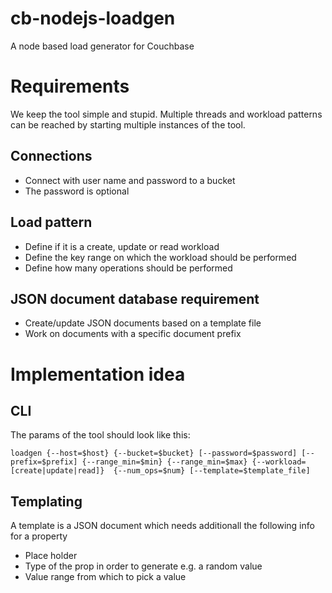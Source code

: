 # cb-nodejs-loadgen
A node based load generator for Couchbase


# Requirements

We keep the tool simple and stupid. Multiple threads and workload patterns can be reached by starting multiple instances of the tool.

## Connections
* Connect with user name and password to a bucket
* The password is optional

## Load pattern
* Define if it is a create, update or read workload
* Define the key range on which the workload should be performed
* Define how many operations should be performed

## JSON document database requirement
* Create/update JSON documents based on a template file
* Work on documents with a specific document prefix

# Implementation idea

## CLI 

The params of the tool should look like this:

```
loadgen {--host=$host} {--bucket=$bucket} [--password=$password] [--prefix=$prefix] {--range_min=$min} {--range_min=$max} {--workload=[create|update|read]}  {--num_ops=$num} [--template=$template_file]
```

## Templating

A template is a JSON document which needs additionall the following info for a property

* Place holder
* Type of the prop in order to generate e.g. a random value
* Value range from which to pick a value
